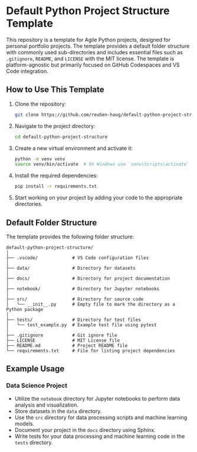 # Default Python Project Structure Template

This repository is a template for Agile Python projects, designed for personal portfolio projects. The template provides a default folder structure with commonly used sub-directories and includes essential files such as `.gitignore`, `README`, and `LICENSE` with the MIT license. The template is platform-agnostic but primarily focused on GitHub Codespaces and VS Code integration.

## How to Use This Template

1. Clone the repository:
    ```sh
    git clone https://github.com/reuben-haug/default-python-project-structure.git
    ```

2. Navigate to the project directory:
    ```sh
    cd default-python-project-structure
    ```

3. Create a new virtual environment and activate it:
    ```sh
    python -m venv venv
    source venv/bin/activate  # On Windows use `venv\Scripts\activate`
    ```

4. Install the required dependencies:
    ```sh
    pip install -r requirements.txt
    ```

5. Start working on your project by adding your code to the appropriate directories.

## Default Folder Structure

The template provides the following folder structure:

```
default-python-project-structure/
│
├── .vscode/             # VS Code configuration files
│
├── data/                # Directory for datasets
│
├── docs/                # Directory for project documentation
│
├── notebook/            # Directory for Jupyter notebooks
│
├── src/                 # Directory for source code
│   └── __init__.py      # Empty file to mark the directory as a Python package
│
├── tests/               # Directory for test files
│   └── test_example.py  # Example test file using pytest
│
├── .gitignore           # Git ignore file
├── LICENSE              # MIT License file
├── README.md            # Project README file
└── requirements.txt     # File for listing project dependencies
```

## Example Usage

### Data Science Project

- Utilize the `notebook` directory for Jupyter notebooks to perform data analysis and visualization.
- Store datasets in the `data` directory.
- Use the `src` directory for data processing scripts and machine learning models.
- Document your project in the `docs` directory using Sphinx.
- Write tests for your data processing and machine learning code in the `tests` directory.
